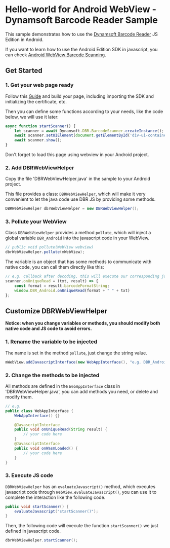 # Hello-world for Android WebView - Dynamsoft Barcode Reader Sample

This sample demonstrates how to use the [Dynamsoft Barcode Reader](https://www.dynamsoft.com/barcode-reader/overview/) JS Edition in Android.

If you want to learn how to use the Android Edition SDK in javascript, you can check [Android WebView Barcode Scanning](https://github.com/Dynamsoft/barcode-reader-mobile-samples/tree/main/android/JavaScript/WebViewBarcodeScanning).

## Get Started

### 1. Get your web page ready

Follow this [Guide](https://www.dynamsoft.com/barcode-reader/docs/web/programming/javascript/user-guide/?ver=latest#building-your-own-page) and build your page, including importing the SDK and initializing the certificate, etc.

Then you can define some functions according to your needs, like the code below, we will use it later:

```javascript
async function startScanner() {
    let scanner = await Dynamsoft.DBR.BarcodeScanner.createInstance();
    await scanner.setUIElement(document.getElementById('div-ui-container'));
    await scanner.show();
}
```

Don't forget to load this page using webview in your Android project.

### 2. Add DBRWebViewHelper

Copy the file 'DBRWebViewHelper.java' in the sample to your Android project.

This file provides a class: `DBRWebViewHelper`, which will make it very convenient to let the java code use DBR JS by providing some methods.

```java
DBRWebViewHelper dbrWebViewHelper = new DBRWebViewHelper();
```

### 3. Pollute your WebView

Class `DBRWebViewHelper` provides a method `pollute`, which will inject a global variable `DBR_Android` into the javascript code in your WebView. 

```java
// public void pollute(WebView webview)
dbrWebViewHelper.pollute(mWebView);
```

The variable is an object that has some methods to communicate with native code, you can call them directly like this: 

```javascript
// e.g. callback after decoding, this will execute our corresponding java code in DBRWebViewHelper
scanner.onUniqueRead = (txt, result) => {
    const format = result.barcodeFormatString;
    window.DBR_Android.onUniqueRead(format + " " + txt)
};
```

## Customize DBRWebViewHelper

**Notice: when you change variables or methods, you should modify both native code and JS code to avoid errors.**

### 1. Rename the variable to be injected

The name is set in the method `pollute`, just change the string value.

```java
mWebView.addJavascriptInterface(new WebAppInterface(), "e.g. DBR_Android");
```

### 2. Change the methods to be injected

All methods are defined in the `WebAppInterface` class in 'DBRWebViewHelper.java', you can add  methods you need, or delete and modify them.

```java
// e.g. 
public class WebAppInterface {
    WebAppInterface() {}

    @JavascriptInterface
    public void onUniqueRead(String result) {
        // your code here
    }
    @JavascriptInterface
    public void onWasmLoaded() {
        // your code here
    }
}
```

### 3. Execute JS code

`DBRWebViewHelper` has an `evaluateJavascript()` method, which executes javascript code through `WebView.evaluateJavascript()`, you can use it to complete the interaction like the following code.

```java
public void startScanner() {
    evaluateJavascript("startScanner()");
}
```

Then, the following code will execute the function `startScanner()` we just defined in javascript code.

```java
dbrWebViewHelper.startScanner();
```
